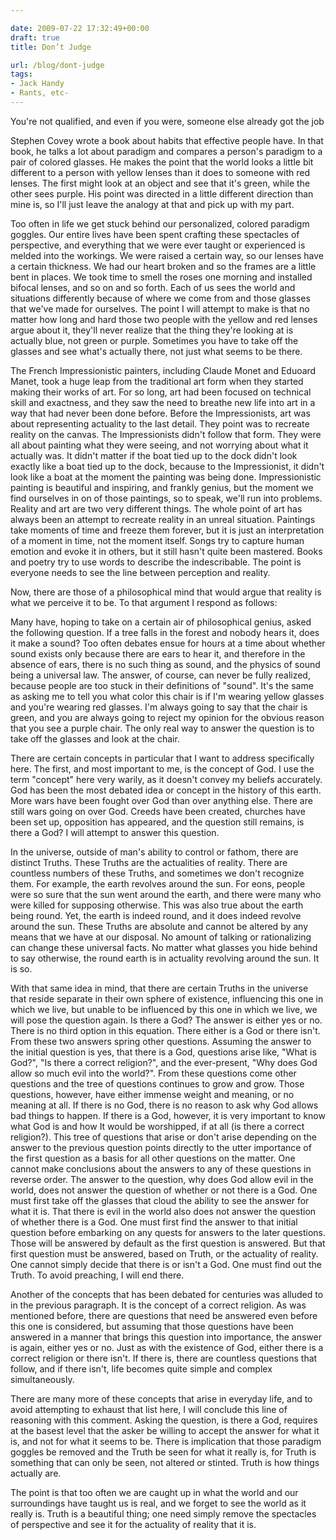 ```yaml
---

date: 2009-07-22 17:32:49+00:00
draft: true
title: Don’t Judge

url: /blog/dont-judge
tags:
- Jack Handy
- Rants, etc-
---
```


You're not qualified, and even if you were, someone else already got the job




Stephen Covey wrote a book about habits that effective people have. In that book, he talks a lot about paradigm and compares a person's paradigm to a pair of colored glasses. He makes the point that the world looks a little bit different to a person with yellow lenses than it does to someone with red lenses. The first might look at an object and see that it's green, while the other sees purple. His point was directed in a little different direction than mine is, so I'll just leave the analogy at that and pick up with my part.




Too often in life we get stuck behind our personalized, colored paradigm goggles. Our entire lives have been spent crafting these spectacles of perspective, and everything that we were ever taught or experienced is melded into the workings. We were raised a certain way, so our lenses have a certain thickness. We had our heart broken and so the frames are a little bent in places. We took time to smell the roses one morning and installed bifocal lenses, and so on and so forth. Each of us sees the world and situations differently because of where we come from and those glasses that we've made for ourselves. The point I will attempt to make is that no matter how long and hard those two people with the yellow and red lenses argue about it, they'll never realize that the thing they're looking at is actually blue, not green or purple. Sometimes you have to take off the glasses and see what's actually there, not just what seems to be there.




The French Impressionistic painters, including Claude Monet and Eduoard Manet, took a huge leap from the traditional art form when they started making their works of art. For so long, art had been focused on technical skill and exactness, and they saw the need to breathe new life into art in a way that had never been done before. Before the Impressionists, art was about representing actuality to the last detail. They point was to recreate reality on the canvas. The Impressionists didn't follow that form. They were all about painting what they were seeing, and not worrying about what it actually was. It didn't matter if the boat tied up to the dock didn't look exactly like a boat tied up to the dock, because to the Impressionist, it didn't look like a boat at the moment the painting was being done. Impressionistic painting is beautiful and inspiring, and frankly genius, but the moment we find ourselves in on of those paintings, so to speak, we'll run into problems. Reality and art are two very different things. The whole point of art has always been an attempt to recreate reality in an unreal situation. Paintings take moments of time and freeze them forever, but it is just an interpretation of a moment in time, not the moment itself. Songs try to capture human emotion and evoke it in others, but it still hasn't quite been mastered. Books and poetry try to use words to describe the indescribable. The point is everyone needs to see the line between perception and reality. 




Now, there are those of a philosophical mind that would argue that reality is what we perceive it to be. To that argument I respond as follows:




Many have, hoping to take on a certain air of philosophical genius, asked the following question. If a tree falls in the forest and nobody hears it, does it make a sound? Too often debates ensue for hours at a time about whether sound exists only because there are ears to hear it, and therefore in the absence of ears, there is no such thing as sound, and the physics of sound being a universal law. The answer, of course, can never be fully realized, because people are too stuck in their definitions of "sound". It's the same as asking me to tell you what color this chair is if I'm wearing yellow glasses and you're wearing red glasses. I'm always going to say that the chair is green, and you are always going to reject my opinion for the obvious reason that you see a purple chair. The only real way to answer the question is to take off the glasses and look at the chair.




There are certain concepts in particular that I want to address specifically here. The first, and most important to me, is the concept of God. I use the term "concept" here very warily, as it doesn't convey my beliefs accurately. God has been the most debated idea or concept in the history of this earth. More wars have been fought over God than over anything else. There are still wars going on over God. Creeds have been created, churches have been set up, opposition has appeared, and the question still remains, is there a God? I will attempt to answer this question.




In the universe, outside of man's ability to control or fathom, there are distinct Truths. These Truths are the actualities of reality. There are countless numbers of these Truths, and sometimes we don't recognize them. For example, the earth revolves around the sun. For eons, people were so sure that the sun went around the earth, and there were many who were killed for supposing otherwise. This was also true about the earth being round. Yet, the earth is indeed round, and it does indeed revolve around the sun. These Truths are absolute and cannot be altered by any means that we have at our disposal. No amount of talking or rationalizing can change these universal facts. No matter what glasses you hide behind to say otherwise, the round earth is in actuality revolving around the sun. It is so.




With that same idea in mind, that there are certain Truths in the universe that reside separate in their own sphere of existence, influencing this one in which we live, but unable to be influenced by this one in which we live, we will pose the question again. Is there a God? The answer is either yes or no. There is no third option in this equation. There either is a God or there isn't. From these two answers spring other questions. Assuming the answer to the initial question is yes, that there is a God, questions arise like, "What is God?", "Is there a correct religion?", and the ever-present, "Why does God allow so much evil into the world?". From these questions come other questions and the tree of questions continues to grow and grow. Those questions, however, have either immense weight and meaning, or no meaning at all. If there is no God, there is no reason to ask why God allows bad things to happen. If there is a God, however, it is very important to know what God is and how It would be worshipped, if at all (is there a correct religion?). This tree of questions that arise or don't arise depending on the answer to the previous question points directly to the utter importance of the first question as a basis for all other questions on the matter. One cannot make conclusions about the answers to any of these questions in reverse order. The answer to the question, why does God allow evil in the world, does not answer the question of whether or not there is a God. One must first take off the glasses that cloud the ability to see the answer for what it is. That there is evil in the world also does not answer the question of whether there is a God. One must first find the answer to that initial question before embarking on any quests for answers to the later questions. Those will be answered by default as the first question is answered. But that first question must be answered, based on Truth, or the actuality of reality. One cannot simply decide that there is or isn't a God. One must find out the Truth. To avoid preaching, I will end there.




Another of the concepts that has been debated for centuries was alluded to in the previous paragraph. It is the concept of a correct religion. As was mentioned before, there are questions that need be answered even before this one is considered, but assuming that those questions have been answered in a manner that brings this question into importance, the answer is again, either yes or no. Just as with the existence of God, either there is a correct religion or there isn't. If there is, there are countless questions that follow, and if there isn't, life becomes quite simple and complex simultaneously. 




There are many more of these concepts that arise in everyday life, and to avoid attempting to exhaust that list here, I will conclude this line of reasoning with this comment. Asking the question, is there a God, requires at the basest level that the asker be willing to accept the answer for what it is, and not for what it seems to be. There is implication that those paradigm goggles be removed and the Truth be seen for what it really is, for Truth is something that can only be seen, not altered or stinted. Truth is how things actually are.




The point is that too often we are caught up in what the world and our surroundings have taught us is real, and we forget to see the world as it really is. Truth is a beautiful thing; one need simply remove the spectacles of perspective and see it for the actuality of reality that it is.

